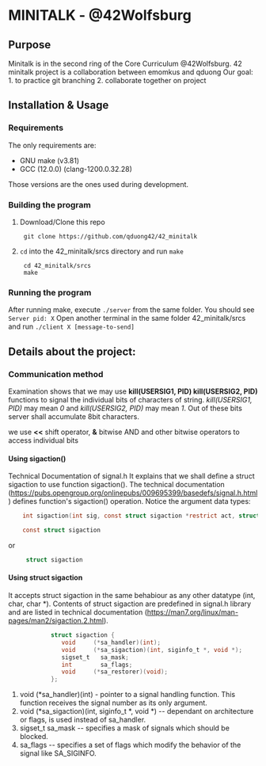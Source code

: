 # MINITALK - @42Wolfsburg

## Purpose

Minitalk is in the second ring of the Core Curriculum @42Wolfsburg.
42 minitalk project is a collaboration between emomkus and qduong
Our goal:
	1. to practice git branching
	2. collaborate together on project

## Installation & Usage

### Requirements
The only requirements are:
- GNU make (v3.81)
- GCC (12.0.0) (clang-1200.0.32.28)

Those versions are the ones used during development.

### Building the program

1. Download/Clone this repo

        git clone https://github.com/qduong42/42_minitalk
2. `cd` into the 42_minitalk/srcs directory and run `make`

        cd 42_minitalk/srcs
        make

### Running the program

After running make, execute `./server` from the same folder. You should see `Server pid: X`
Open another terminal in the same folder 42_minitalk/srcs and run `./client X [message-to-send]`

## Details about the project:

### Communication method

Examination shows that we may use **kill(USERSIG1, PID) kill(USERSIG2, PID)** functions to signal the individual bits of characters of string. *kill(USERSIG1, PID)* may mean *0* and *kill(USERSIG2, PID)* may mean *1*.
Out of these bits server shall accumulate 8bit characters.

we use **<<** shift operator, **&** bitwise AND and other bitwise operators to access individual bits

#### Using sigaction()

Technical Documentation of signal.h 
It explains that we shall define a struct sigaction   to use function sigaction(). The technical documentation (https://pubs.opengroup.org/onlinepubs/009695399/basedefs/signal.h.html) defines function's sigaction() operation. Notice the argument data types:

```c
	int sigaction(int sig, const struct sigaction *restrict act, struct sigaction *restrict oact);
```
```c
	const struct sigaction
```   
or
```c
     struct sigaction
```
#### Using struct sigaction

It accepts struct sigaction in the same behabiour as any other datatype (int, char, char *). Contents of struct sigaction are predefined in signal.h library and are listed in technical documentation (https://man7.org/linux/man-pages/man2/sigaction.2.html).
```c
			struct sigaction {
               void     (*sa_handler)(int);
               void     (*sa_sigaction)(int, siginfo_t *, void *);
               sigset_t   sa_mask;
               int        sa_flags;
               void     (*sa_restorer)(void);
        	};
```
1. void     (*sa_handler)(int) - pointer to a signal handling function. This function receives the signal number as its only argument.
2. void     (*sa_sigaction)(int, siginfo_t *, void *) -- dependant on architecture or flags, is used instead of sa_handler.
3. sigset_t   sa_mask -- specifies a mask of signals which should be blocked.
4. sa_flags -- specifies a set of flags which modify the behavior of the signal like SA_SIGINFO.
